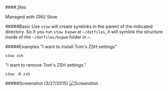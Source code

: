 ####*.files*

Managed with GNU Stow

#####Basic Use
`stow` will create symlinks in the parent of the indicated directory. So if you run `stow bspwm` at `~/dotfiles`, it will symlink the structure inside of the `~/dotfiles/bspwm` folder in `~`.

#####Examples
"I want to install Tom's ZSH settings"


`stow zsh`

"I want to remove Tom's ZSH settings."

`stow -D zsh`

#####Screenshot (3/27/2015)
![Screenshot](http://i.imgur.com/d5Xms4G.png)
